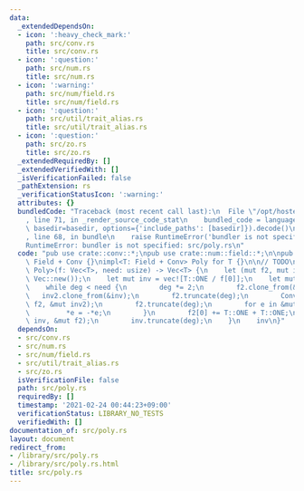 ```yaml
---
data:
  _extendedDependsOn:
  - icon: ':heavy_check_mark:'
    path: src/conv.rs
    title: src/conv.rs
  - icon: ':question:'
    path: src/num.rs
    title: src/num.rs
  - icon: ':warning:'
    path: src/num/field.rs
    title: src/num/field.rs
  - icon: ':question:'
    path: src/util/trait_alias.rs
    title: src/util/trait_alias.rs
  - icon: ':question:'
    path: src/zo.rs
    title: src/zo.rs
  _extendedRequiredBy: []
  _extendedVerifiedWith: []
  _isVerificationFailed: false
  _pathExtension: rs
  _verificationStatusIcon: ':warning:'
  attributes: {}
  bundledCode: "Traceback (most recent call last):\n  File \"/opt/hostedtoolcache/Python/3.9.2/x64/lib/python3.9/site-packages/onlinejudge_verify/documentation/build.py\"\
    , line 71, in _render_source_code_stat\n    bundled_code = language.bundle(stat.path,\
    \ basedir=basedir, options={'include_paths': [basedir]}).decode()\n  File \"/opt/hostedtoolcache/Python/3.9.2/x64/lib/python3.9/site-packages/onlinejudge_verify/languages/user_defined.py\"\
    , line 68, in bundle\n    raise RuntimeError('bundler is not specified: {}'.format(path.as_posix()))\n\
    RuntimeError: bundler is not specified: src/poly.rs\n"
  code: "pub use crate::conv::*;\npub use crate::num::field::*;\n\npub trait Poly:\
    \ Field + Conv {}\nimpl<T: Field + Conv> Poly for T {}\n\n// TODO\n\npub fn inv<T:\
    \ Poly>(f: Vec<T>, need: usize) -> Vec<T> {\n    let (mut f2, mut inv2) = (Vec::new(),\
    \ Vec::new());\n    let mut inv = vec![T::ONE / f[0]];\n    let mut deg = 1;\n\
    \    while deg < need {\n        deg *= 2;\n        f2.clone_from(&f);\n     \
    \   inv2.clone_from(&inv);\n        f2.truncate(deg);\n        Conv::conv_in_place(&mut\
    \ f2, &mut inv2);\n        f2.truncate(deg);\n        for e in &mut f2 {\n   \
    \         *e = -*e;\n        }\n        f2[0] += T::ONE + T::ONE;\n        Conv::conv_in_place(&mut\
    \ inv, &mut f2);\n        inv.truncate(deg);\n    }\n    inv\n}"
  dependsOn:
  - src/conv.rs
  - src/num.rs
  - src/num/field.rs
  - src/util/trait_alias.rs
  - src/zo.rs
  isVerificationFile: false
  path: src/poly.rs
  requiredBy: []
  timestamp: '2021-02-24 00:44:23+09:00'
  verificationStatus: LIBRARY_NO_TESTS
  verifiedWith: []
documentation_of: src/poly.rs
layout: document
redirect_from:
- /library/src/poly.rs
- /library/src/poly.rs.html
title: src/poly.rs
---
```

